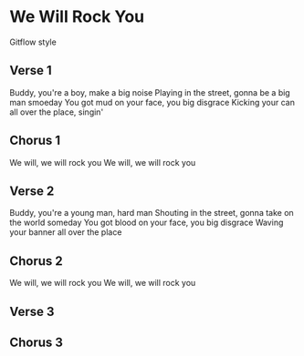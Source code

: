 # We Will Rock You
Gitflow style

## Verse 1
Buddy, you're a boy, make a big noise
Playing in the street, gonna be a big man smoeday
You got mud on your face, you big disgrace
Kicking your can all over the place, singin'

## Chorus 1
We will, we will rock you
We will, we will rock you

## Verse 2
Buddy, you're a young man, hard man
Shouting in the street, gonna take on the world someday
You got blood on your face, you big disgrace
Waving your banner all over the place

## Chorus 2
We will, we will rock you
We will, we will rock you

## Verse 3

## Chorus 3
